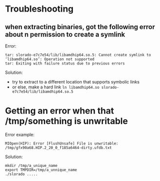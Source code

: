 # Troubleshooting

## when extracting binaries, got the following error about n permission to create a symlink

Error:
```
tar: slorado-e7c7e54/lib/libamdhip64.so.5: Cannot create symlink to ‘libamdhip64.so’: Operation not supported
tar: Exiting with failure status due to previous errors
```

Solution:
- try to extract to a different location that supports symbolic links
- or else, make a hard link `ln libamdhip64.so slorado-e7c7e54/lib/libamdhip64.so.5`


# Getting an error when that /tmp/something is unwritable

Error example:
```
MIOpen(HIP): Error [FlushUnsafe] File is unwritable: /tmp/gfx90a68.HIP.2_20_0_f185a6464-dirty.ufdb.txt
```

Solution:
```
mkdir /tmp/a_unique_name
export TMPDIR=/tmp/a_unnique_name
./slorado .....
```
